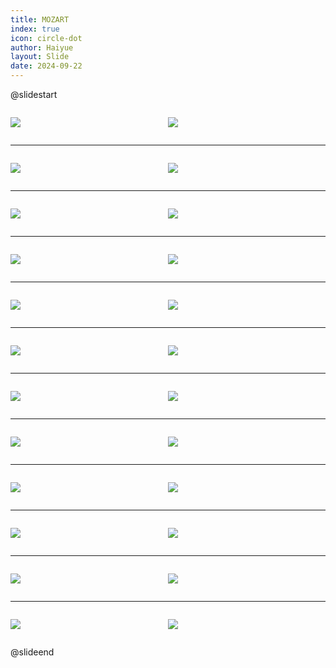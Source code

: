 ```yaml
---
title: MOZART
index: true
icon: circle-dot
author: Haiyue
layout: Slide
date: 2024-09-22
---
```

 
@slidestart

<div style="display:flex">
<div style="flex:1">

![](https://raw.githubusercontent.com/yclord/reading/refs/heads/master/english/Level-R/MOZART/001.webp)
</div>
<div style="flex:1">

![](https://raw.githubusercontent.com/yclord/reading/refs/heads/master/english/Level-R/MOZART/002.webp)
</div>
</div>

---

<div style="display:flex">
<div style="flex:1">

![](https://raw.githubusercontent.com/yclord/reading/refs/heads/master/english/Level-R/MOZART/003.webp)
</div>
<div style="flex:1">

![](https://raw.githubusercontent.com/yclord/reading/refs/heads/master/english/Level-R/MOZART/004.webp)
</div>
</div>

---

<div style="display:flex">
<div style="flex:1">

![](https://raw.githubusercontent.com/yclord/reading/refs/heads/master/english/Level-R/MOZART/005.webp)
</div>
<div style="flex:1">

![](https://raw.githubusercontent.com/yclord/reading/refs/heads/master/english/Level-R/MOZART/006.webp)
</div>
</div>

---

<div style="display:flex">
<div style="flex:1">

![](https://raw.githubusercontent.com/yclord/reading/refs/heads/master/english/Level-R/MOZART/007.webp)
</div>
<div style="flex:1">

![](https://raw.githubusercontent.com/yclord/reading/refs/heads/master/english/Level-R/MOZART/008.webp)
</div>
</div>

---

<div style="display:flex">
<div style="flex:1">

![](https://raw.githubusercontent.com/yclord/reading/refs/heads/master/english/Level-R/MOZART/009.webp)
</div>
<div style="flex:1">

![](https://raw.githubusercontent.com/yclord/reading/refs/heads/master/english/Level-R/MOZART/010.webp)
</div>
</div>

---

<div style="display:flex">
<div style="flex:1">

![](https://raw.githubusercontent.com/yclord/reading/refs/heads/master/english/Level-R/MOZART/011.webp)
</div>
<div style="flex:1">

![](https://raw.githubusercontent.com/yclord/reading/refs/heads/master/english/Level-R/MOZART/012.webp)
</div>
</div>

---

<div style="display:flex">
<div style="flex:1">

![](https://raw.githubusercontent.com/yclord/reading/refs/heads/master/english/Level-R/MOZART/013.webp)
</div>
<div style="flex:1">

![](https://raw.githubusercontent.com/yclord/reading/refs/heads/master/english/Level-R/MOZART/014.webp)
</div>
</div>

---

<div style="display:flex">
<div style="flex:1">

![](https://raw.githubusercontent.com/yclord/reading/refs/heads/master/english/Level-R/MOZART/015.webp)
</div>
<div style="flex:1">

![](https://raw.githubusercontent.com/yclord/reading/refs/heads/master/english/Level-R/MOZART/016.webp)
</div>
</div>

---

<div style="display:flex">
<div style="flex:1">

![](https://raw.githubusercontent.com/yclord/reading/refs/heads/master/english/Level-R/MOZART/017.webp)
</div>
<div style="flex:1">

![](https://raw.githubusercontent.com/yclord/reading/refs/heads/master/english/Level-R/MOZART/018.webp)
</div>
</div>

---

<div style="display:flex">
<div style="flex:1">

![](https://raw.githubusercontent.com/yclord/reading/refs/heads/master/english/Level-R/MOZART/019.webp)
</div>
<div style="flex:1">

![](https://raw.githubusercontent.com/yclord/reading/refs/heads/master/english/Level-R/MOZART/020.webp)
</div>
</div>

---

<div style="display:flex">
<div style="flex:1">

![](https://raw.githubusercontent.com/yclord/reading/refs/heads/master/english/Level-R/MOZART/021.webp)
</div>
<div style="flex:1">

![](https://raw.githubusercontent.com/yclord/reading/refs/heads/master/english/Level-R/MOZART/022.webp)
</div>
</div>

---

<div style="display:flex">
<div style="flex:1">

![](https://raw.githubusercontent.com/yclord/reading/refs/heads/master/english/Level-R/MOZART/023.webp)
</div>
<div style="flex:1">

![](https://raw.githubusercontent.com/yclord/reading/refs/heads/master/english/Level-R/MOZART/024.webp)
</div>
</div>

@slideend